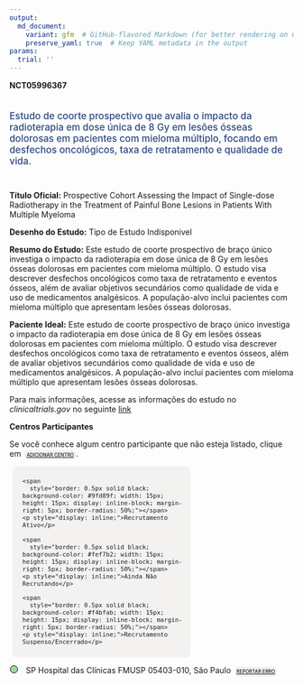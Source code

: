 ```yaml
---
output: 
  md_document:
    variant: gfm  # GitHub-flavored Markdown (for better rendering on GitHub)
    preserve_yaml: true  # Keep YAML metadata in the output
params:
  trial: ''
---
```


**NCT05996367**

<div style="padding: 5px 5px 5px 0px; font-size: 1.20em; font-weight: 500; color: #2E4A7F; text-align: left; margin-bottom: 20px">

Estudo de coorte prospectivo que avalia o impacto da radioterapia em
dose única de 8 Gy em lesões ósseas dolorosas em pacientes com mieloma
múltiplo, focando em desfechos oncológicos, taxa de retratamento e
qualidade de vida.

</div>

**Título Oficial:** Prospective Cohort Assessing the Impact of
Single-dose Radiotherapy in the Treatment of Painful Bone Lesions in
Patients With Multiple Myeloma

**Desenho do Estudo:** Tipo de Estudo Indisponivel

**Resumo do Estudo:** Este estudo de coorte prospectivo de braço único
investiga o impacto da radioterapia em dose única de 8 Gy em lesões
ósseas dolorosas em pacientes com mieloma múltiplo. O estudo visa
descrever desfechos oncológicos como taxa de retratamento e eventos
ósseos, além de avaliar objetivos secundários como qualidade de vida e
uso de medicamentos analgésicos. A população-alvo inclui pacientes com
mieloma múltiplo que apresentam lesões ósseas dolorosas.

**Paciente Ideal:** Este estudo de coorte prospectivo de braço único
investiga o impacto da radioterapia em dose única de 8 Gy em lesões
ósseas dolorosas em pacientes com mieloma múltiplo. O estudo visa
descrever desfechos oncológicos como taxa de retratamento e eventos
ósseos, além de avaliar objetivos secundários como qualidade de vida e
uso de medicamentos analgésicos. A população-alvo inclui pacientes com
mieloma múltiplo que apresentam lesões ósseas dolorosas.

Para mais informações, acesse as informações do estudo no
*clinicaltrials.gov* no seguinte
[link](https://clinicaltrials.gov/ct2/show/NCT05996367)

**Centros Participantes**

Se você conhece algum centro participante que não esteja listado, clique
em
<span style="color: #2E4A7F; margin-left: 2px; padding: 4px; background-color: #f3f2f1; border-radius: 8px; font-weight: 500; font-size: 0.6em"><a
href="https://flazar.shinyapps.io/formsapp?study_nct_id=NCT05996367&amp;location_id=N%2FA&amp;location_full_name=N%2FA&amp;form_type=Adicionar%20Centro"
target="_blank">ADICIONAR CENTRO</a></span>.

<div style="margin-bottom: 8px; margin-left: 5px; padding: 8px; max-width: 300px; background-color: #f3f2f1; border-radius: 8px; font-size: 0.9em">

<div style="margin-left: 10px;">

    <span 
      style="border: 0.5px solid black; background-color: #9fd89f; width: 15px; height: 15px; display: inline-block; margin-right: 5px; border-radius: 50%;"></span>
    <p style="display: inline;">Recrutamento Ativo</p>

</div>

<div style="margin-left: 10px;">

    <span 
      style="border: 0.5px solid black; background-color: #fef7b2; width: 15px; height: 15px; display: inline-block; margin-right: 5px; border-radius: 50%;"></span>
    <p style="display: inline;">Ainda Não Recrutando</p>

</div>

<div style="margin-left: 10px;">

    <span 
      style="border: 0.5px solid black; background-color: #f4bfab; width: 15px; height: 15px; display: inline-block; margin-right: 5px; border-radius: 50%;"></span>
    <p style="display: inline;">Recrutamento Suspenso/Encerrado</p>

</div>

</div>

<div style="margin: 1px;">

<span style="border: 0.5px solid black; display: inline-block; width: 12px; height: 12px; border-radius: 50%; margin-right: 10px; padding-bottom: 0px; background-color: #9fd89f;"></span>
SP Hospital das Clínicas FMUSP 05403-010, São Paulo
<span style="color: #2E4A7F; margin-left: 2px; padding: 4px; background-color: #f3f2f1; border-radius: 8px; font-weight: 500; font-size: 0.6em"><a
href="https://flazar.shinyapps.io/formsapp?study_nct_id=NCT05996367&amp;location_id=UNIVERSITYOFSAOPAULOSAOPAULOSAOPAULO05403010BRAZIL&amp;location_full_name=Hospital%20das%20Cl%C3%ADnicas%20FMUSP%2C%2005403-010%2C%20S%C3%A3o%20Paulo&amp;form_type=Reportar%20Erro"
target="_blank">REPORTAR ERRO</a></span>

</div>
